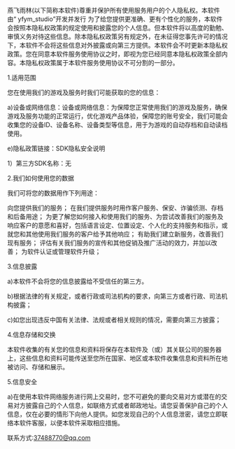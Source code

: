 燕飞雨林(以下简称本软件)尊重并保护所有使用服务用户的个人隐私权。本软件由“ yfym_studio”开发并发行 为了给您提供更准确、更有个性化的服务，本软件会按照本隐私权政策的规定使用和披露您的个人信息。但本软件将以高度的勤勉、审慎义务对待这些信息。除本隐私权政策另有规定外，在未征得您事先许可的情况下，本软件不会将这些信息对外披露或向第三方提供。本软件会不时更新本隐私权政策。您在同意本软件服务使用协议之时，即视为您已经同意本隐私权政策全部内容。本隐私权政策属于本软件服务使用协议不可分割的一部分。

1.适用范围

您在使用我们的游戏及服务时我们可能获取的您的信息：

a)设备或网络信息：设备或网络信息：为保障您正常使用我们的游戏及服务，确保游戏及服务功能的正常运行，优化游戏产品体验，保障您的账号安全，我们可能会收集您的设备ID、设备名称、设备类型等信息，用于为游戏的自动存档和自动读档使用。



e)隐私政策链接：SDK隐私安全说明

1）第三方SDK名称：无


2.我们如何使用您的数据

我们可将您的数据用作下列用途：

向您提供我们的服务；
在我们提供服务时用作客户服务、保安、诈骗侦测、存档和后备用途；
为更了解您如何接入和使用我们的服务、为尝试改善我们的服务及响应客户的意愿和喜好，包括语言设定、位置设定、个人化的支持服务和指示，或就您和其他使用我们服务的客户给予其他响应；
有助我们建立新服务，改善我们现有服务；
评估有关我们服务的宣传和其他促销及推广活动的效力，并加以改善；
为软件认证或管理软件升级；

3.信息披露

a)本软件不会将您的信息披露给不受信任的第三方。

b)根据法律的有关规定，或者行政或司法机构的要求，向第三方或者行政、司法机构披露；

c)如您出现违反中国有关法律、法规或者相关规则的情况，需要向第三方披露；

4.信息存储和交换

本软件收集的有关您的信息和资料将保存在本软件及（或）其关联公司的服务器上，这些信息和资料可能传送至您所在国家、地区或本软件收集信息和资料所在地被访问、存储和展示。

5.信息安全

a)在使用本软件网络服务进行网上交易时，您不可避免的要向交易对方或潜在的交易对方披露自己的个人信息，如联络方式或者邮政地址。请您妥善保护自己的个人信息，仅在必要的情形下向他人提供。如您发现自己的个人信息泄密，请您立即联络本软件客服，以便本软件采取相应措施。

联系方式:37488770@qq.com
